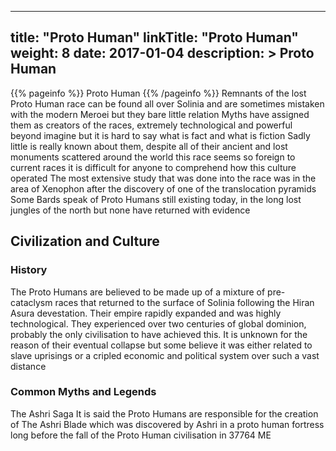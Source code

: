 
---
title: "Proto Human"
linkTitle: "Proto Human"
weight: 8
date: 2017-01-04
description: >
 Proto Human
---

{{% pageinfo %}}
Proto Human
{{% /pageinfo %}}
Remnants of the lost Proto Human race can be found all over Solinia and are sometimes mistaken with the modern Meroei but they bare little relation  Myths have assigned them as creators of the races, extremely technological and powerful beyond imagine but it is hard to say what is fact and what is fiction  Sadly little is really known about them, despite all of their ancient and lost monuments scattered around the world this race seems so foreign to current races it is difficult for anyone to comprehend how this culture operated  The most extensive study that was done into the race was in the area of Xenophon after the discovery of one of the translocation pyramids  Some Bards speak of Proto Humans still existing today, in the long lost jungles of the north but none have returned with evidence

## Civilization and Culture


<div class="">
          
      
      
     
     
     
     
     
    

### History

The Proto Humans are believed to be made up of a mixture of pre-cataclysm races that returned to the surface of Solinia following the Hiran Asura devestation. Their empire rapidly expanded and was highly technological. They experienced over two centuries of global dominion, probably the only civilisation to have achieved this.  It is unknown for the reason of their eventual collapse but some believe it was either related to slave uprisings or a cripled economic and political system over such a vast distance

### Common Myths and Legends

The Ashri Saga  It is said the Proto Humans are responsible for the creation of The Ashri Blade which was discovered by Ashri in a proto human fortress long before the fall of the Proto Human civilisation in 37764 ME

        
